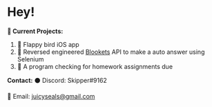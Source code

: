 # Hey!

**🙂 Current Projects:**

 1. 🦅 Flappy bird iOS app
 2. 🔀 Reversed engineered [Blookets](https://www.blooket.com/) API to make a auto answer using Selenium
 3. 🎒 A program checking for homework assignments due

**Contact:**
⚫ Discord: Skipper#9162

📧 Email: juicyseals@gmail.com

 
